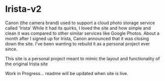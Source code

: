 # Irista-v2

Canon (the camera brand) used to support a cloud photo storage service called 'Irista'
While it had its quirks, I loved the site and how simple and clean it was compared to other similar services like Google Photos.
About a month after I signed up for Irista, Canon announced that it was closing down the site.  I've been wanting to rebuild it as a personal project ever since.

This site is a personal project meant to mimic the layout and functionality of the original Irista site

Work in Progress... readme will be updated when site is live. 
